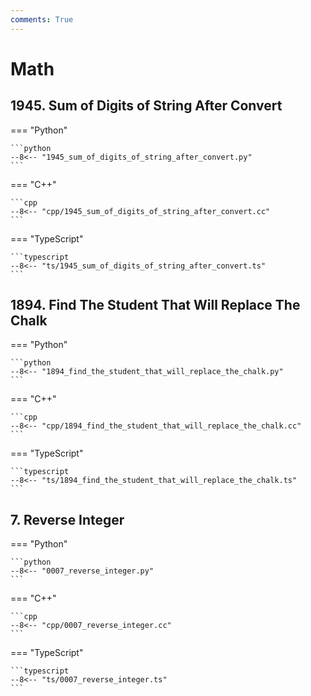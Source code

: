 ```yaml
---
comments: True
---
```


# Math

## 1945. Sum of Digits of String After Convert

=== "Python"

    ```python
    --8<-- "1945_sum_of_digits_of_string_after_convert.py"
    ```

=== "C++"

    ```cpp
    --8<-- "cpp/1945_sum_of_digits_of_string_after_convert.cc"
    ```

=== "TypeScript"

    ```typescript
    --8<-- "ts/1945_sum_of_digits_of_string_after_convert.ts"
    ```

## 1894. Find The Student That Will Replace The Chalk

=== "Python"

    ```python
    --8<-- "1894_find_the_student_that_will_replace_the_chalk.py"
    ```

=== "C++"

    ```cpp
    --8<-- "cpp/1894_find_the_student_that_will_replace_the_chalk.cc"
    ```

=== "TypeScript"

    ```typescript
    --8<-- "ts/1894_find_the_student_that_will_replace_the_chalk.ts"
    ```

## 7. Reverse Integer

=== "Python"

    ```python
    --8<-- "0007_reverse_integer.py"
    ```

=== "C++"

    ```cpp
    --8<-- "cpp/0007_reverse_integer.cc"
    ```

=== "TypeScript"

    ```typescript
    --8<-- "ts/0007_reverse_integer.ts"
    ```
